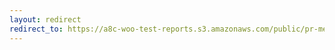 ```yaml
---
layout: redirect
redirect_to: https://a8c-woo-test-reports.s3.amazonaws.com/public/pr-merge/38868/e2e/index.html
---
```

